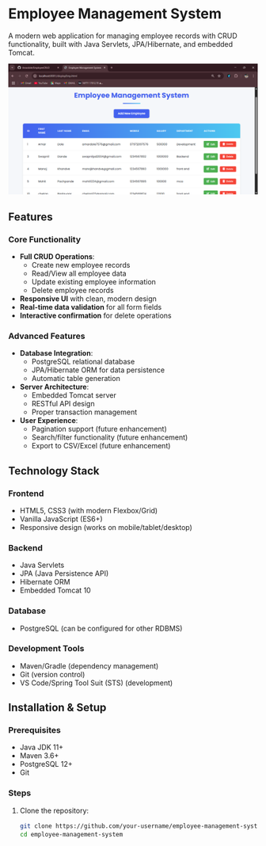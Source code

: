 # Employee Management System
A modern web application for managing employee records with CRUD functionality, built with Java Servlets, JPA/Hibernate, and embedded Tomcat.

![Test Image 1](displayemp.png)

## Features

### Core Functionality
- **Full CRUD Operations**:
  - Create new employee records
  - Read/View all employee data
  - Update existing employee information
  - Delete employee records
- **Responsive UI** with clean, modern design
- **Real-time data validation** for all form fields
- **Interactive confirmation** for delete operations

### Advanced Features
- **Database Integration**:
  - PostgreSQL relational database
  - JPA/Hibernate ORM for data persistence
  - Automatic table generation
- **Server Architecture**:
  - Embedded Tomcat server
  - RESTful API design
  - Proper transaction management
- **User Experience**:
  - Pagination support (future enhancement)
  - Search/filter functionality (future enhancement)
  - Export to CSV/Excel (future enhancement)

## Technology Stack

### Frontend
- HTML5, CSS3 (with modern Flexbox/Grid)
- Vanilla JavaScript (ES6+)
- Responsive design (works on mobile/tablet/desktop)

### Backend
- Java Servlets
- JPA (Java Persistence API)
- Hibernate ORM
- Embedded Tomcat 10

### Database
- PostgreSQL (can be configured for other RDBMS)

### Development Tools
- Maven/Gradle (dependency management)
- Git (version control)
- VS Code/Spring Tool Suit (STS) (development)

## Installation & Setup

### Prerequisites
- Java JDK 11+
- Maven 3.6+
- PostgreSQL 12+
- Git

### Steps
1. Clone the repository:
   ```bash
   git clone https://github.com/your-username/employee-management-system.git
   cd employee-management-system
